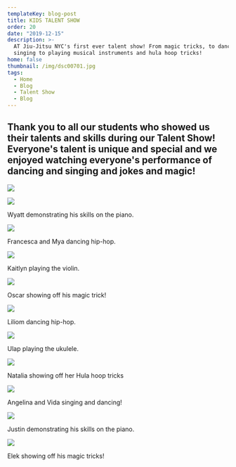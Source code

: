 ```yaml
---
templateKey: blog-post
title: KIDS TALENT SHOW
order: 20
date: "2019-12-15"
description: >-
  AT Jiu-Jitsu NYC's first ever talent show! From magic tricks, to dancing and
  singing to playing musical instruments and hula hoop tricks!
home: false
thumbnail: /img/dsc00701.jpg
tags:
  - Home
  - Blog
  - Talent Show
  - Blog
---
```


## Thank you to all our students who showed us their talents and skills during our Talent Show! Everyone's talent is unique and special and we enjoyed watching everyone's performance of dancing and singing and jokes and magic!

![](/img/dsc00939.jpg)

![](/img/dsc00739.jpg)

Wyatt demonstrating his skills on the piano.

![](/img/dsc00850.jpg)

Francesca and Mya dancing hip-hop.

![](/img/dsc00819.jpg)

Kaitlyn playing the violin.

![](/img/dsc00808.jpg)

Oscar showing off his magic trick!

![](/img/dsc00847.jpg)

Liliom dancing hip-hop.

![](/img/dsc00803.jpg)

Ulap playing the ukulele.

![](/img/dsc00786.jpg)

Natalia showing off her Hula hoop tricks

![](/img/dsc00764.jpg)

Angelina and Vida singing and dancing!

![](/img/dsc00752.jpg)

Justin demonstrating his skills on the piano.

![](/img/dsc00701.jpg)

Elek showing off his magic tricks!
